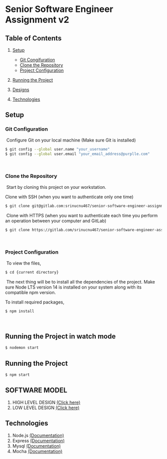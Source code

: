 # Senior Software Engineer Assignment v2



## Table of Contents
1. [Setup](#setup)
    - [Git Congifuration](#git-configuration)
    - [Clone the Repository](#clone-the-repository)
    - [Project Configuration](#project-configuration)
​
2. [Running the Project](#running-the-project)

3. [Designs](#software-model)
​
4. [Technologies](#technologies)
​
## Setup
### Git Configuration
​
Configure Git on your local machine (Make sure Git is installed)
​
```bash
$ git config --global user.name "your_username"
$ git config --global user.email "your_email_address@purplle.com"
```
​
### Clone the Repository
​
Start by cloning this project on your workstation.

Clone with SSH (when you want to authenticate only one time)
```bash
$ git clone git@gitlab.com:srinucnu467/senior-software-engineer-assignment-v2.git
```
​
Clone with HTTPS (when you want to authenticate each time you perform an operation between your computer and GitLab)
```bash
$ git clone https://gitlab.com/srinucnu467/senior-software-engineer-assignment-v2.git
```
​
### Project Configuration
​
To view the files,
```bash
$ cd {current directory}
```
​
The next thing will be to install all the dependencies of the project. Make sure Node LTS version 14 is installed on your system along with its compatible npm version.

To install required packages,
```bash
$ npm install
```
​
## Running the Project in watch mode
```bash
$ nodemon start
```

## Running the Project
```bash
$ npm start
```

## SOFTWARE MODEL
1. HIGH LEVEL DESIGN [(Click here)](https://drive.google.com/file/d/174ohBoIdPGYe8vEZF9WTp9cs0hrh8KFr/view?usp=sharing)
2. LOW LEVEL DESIGN [(Click here)](https://drive.google.com/file/d/1hNbZEsHcyIA31gN6YQke2S0tfSq1NJFO/view?usp=sharing)
## Technologies
1. Node.js [(Documentation)](https://nodejs.org/en/docs/ "Documentation | Node.js")
2. Express [(Documentation)](https://expressjs.com/en/5x/api.html "Documentation | Express")
2. Mysql [(Documentation)](https://dev.mysql.com/doc/ "Mysql")
3. Mocha [(Documentation)](https://mochajs.org// "Mocha")
